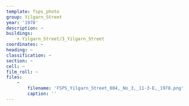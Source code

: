 ```yaml
---
template: fsps_photo
group: Yilgarn_Street
year: '1978'
description: ~
buildings:
    - Yilgarn_Street/3_Yilgarn_Street
coordinates: ~
heading: ~
classification: ~
section: ~
cell: ~
film_roll: ~
files:
    -
        filename: 'FSPS_Yilgarn_Street_004,_No_3,_11-3-E,_1978.png'
        caption: ''
---
```

